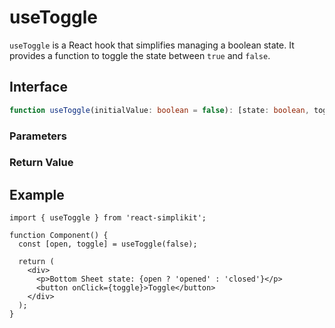 # useToggle

`useToggle` is a React hook that simplifies managing a boolean state. It provides a function to toggle the state between `true` and `false`.

## Interface

```ts
function useToggle(initialValue: boolean = false): [state: boolean, toggle: () => void];
```

### Parameters

<Interface
  name="initialValue"
  type="boolean"
  description="The initial state value. Defaults to <code>false</code>."
/>

### Return Value

<Interface
  name=""
  type="[state: boolean, toggle: () => void]"
  description="tuple:"
  :nested="[
    {
      name: 'state',
      type: 'boolean',
      description: 'The current state value.',
    },
    {
      name: 'toggle',
      type: '() => void',
      description: 'A function to toggle the state.',
    },
  ]"
/>

## Example

```tsx
import { useToggle } from 'react-simplikit';

function Component() {
  const [open, toggle] = useToggle(false);

  return (
    <div>
      <p>Bottom Sheet state: {open ? 'opened' : 'closed'}</p>
      <button onClick={toggle}>Toggle</button>
    </div>
  );
}
```
